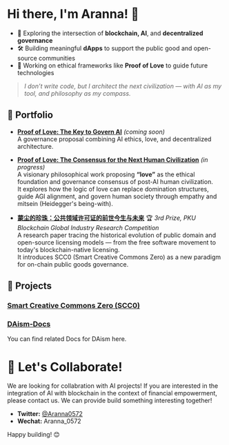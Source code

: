 # Hi there, I'm Aranna! 👋

- 🚀 Exploring the intersection of **blockchain, AI**, and **decentralized governance**  
- 🛠️ Building meaningful **dApps** to support the public good and open-source communities  
- 🧠 Working on ethical frameworks like **Proof of Love** to guide future technologies

> *I don’t write code, but I architect the next civilization — with AI as my tool, and philosophy as my compass.*


## 🌟 Portfolio

- **[Proof of Love: The Key to Govern AI](https://daism.io/zh/smartcommons/actor/0xAranna0572@daism.io)** *(coming soon)*  
  A governance proposal combining AI ethics, love, and decentralized architecture.
  
- **[Proof of Love: The Consensus for the Next Human Civilization](https://daism.io/zh/communities/enki/456f17cea59f48b1a7bcd322592c73a3)** *(in progress)*  
  A visionary philosophical work proposing **“love”** as the ethical foundation and governance consensus of post-AI human civilization.  
  It explores how the logic of love can replace domination structures, guide AGI alignment, and govern human society through empathy and mitsein (Heidegger's being-with).

- **[蒙尘的珍珠：公共领域许可证的前世今生与未来](https://www.panewslab.com/zh/articles/9ay5l04tefc3)** 🏆 *3rd Prize, PKU Blockchain Global Industry Research Competition*  
  A research paper tracing the historical evolution of public domain and open-source licensing models — from the free software movement to today's blockchain-native licensing.  
  It introduces SCC0 (Smart Creative Commons Zero) as a new paradigm for on-chain public goods governance.

  

## 🚀 Projects

### [Smart Creative Commons Zero (SCC0)](https://github.com/DAism2019/SCC0)

### [DAism-Docs](https://github.com/Aranna-0572/DAism-Docs)
You can find related Docs for DAism here.


# 🤝 Let's Collaborate!
We are looking for collabration with AI projects!
If you are interested in the integration of AI with blockchain in the context of financial empowerment, please contact us. We can provide build something interesting together!

- **Twitter:** [@Aranna0572](https://twitter.com/Aranna0572)
- **Wechat:** Aranna_0572

Happy building! 😊
